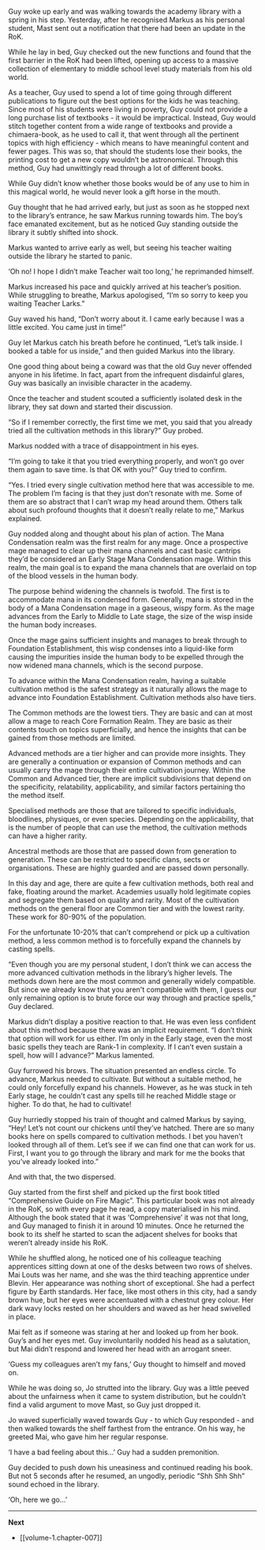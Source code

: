 
Guy woke up early and was walking towards the academy library with a spring in his step. Yesterday, after he recognised Markus as his personal student, Mast sent out a notification that there had been an update in the RoK.

While he lay in bed, Guy checked out the new functions and found that the first barrier in the RoK had been lifted, opening up access to a massive collection of elementary to middle school level study materials from his old world. 

As a teacher, Guy used to spend a lot of time going through different publications to figure out the best options for the kids he was teaching. Since most of his students were living in poverty, Guy could not provide a long purchase list of textbooks - it would be impractical. Instead, Guy would stitch together content from a wide range of textbooks and provide a chimaera-book, as he used to call it, that went through all the pertinent topics with high efficiency - which means to have meaningful content and fewer pages. This was so, that should the students lose their books, the printing cost to get a new copy wouldn’t be astronomical. Through this method, Guy had unwittingly read through a lot of different books.

While Guy didn’t know whether those books would be of any use to him in this magical world, he would never look a gift horse in the mouth.

Guy thought that he had arrived early, but just as soon as he stopped next to the library’s entrance, he saw Markus running towards him. The boy’s face emanated excitement, but as he noticed Guy standing outside the library it subtly shifted into shock.

Markus wanted to arrive early as well, but seeing his teacher waiting outside the library he started to panic. 

‘Oh no! I hope I didn’t make Teacher wait too long,’ he reprimanded himself.

Markus increased his pace and quickly arrived at his teacher’s position. While struggling to breathe, Markus apologised, “I’m so sorry to keep you waiting Teacher Larks.”

Guy waved his hand, “Don’t worry about it. I came early because I was a little excited. You came just in time!”

Guy let Markus catch his breath before he continued, “Let’s talk inside. I booked a table for us inside,” and then guided Markus into the library.

One good thing about being a coward was that the old Guy never offended anyone in his lifetime. In fact, apart from the infrequent disdainful glares, Guy was basically an invisible character in the academy.

Once the teacher and student scouted a sufficiently isolated desk in the library, they sat down and started their discussion.

“So if I remember correctly, the first time we met, you said that you already tried all the cultivation methods in this library?” Guy probed.

Markus nodded with a trace of disappointment in his eyes.

“I’m going to take it that you tried everything properly, and won’t go over them again to save time. Is that OK with you?” Guy tried to confirm.

“Yes. I tried every single cultivation method here that was accessible to me. The problem I’m facing is that they just don’t resonate with me. Some of them are so abstract that I can’t wrap my head around them. Others talk about such profound thoughts that it doesn’t really relate to me,” Markus explained.

Guy nodded along and thought about his plan of action. The Mana Condensation realm was the first realm for any mage. Once a prospective mage managed to clear up their mana channels and cast basic cantrips they’d be considered an Early Stage Mana Condensation mage. Within this realm, the main goal is to expand the mana channels that are overlaid on top of the blood vessels in the human body.

The purpose behind widening the channels is twofold. The first is to accommodate mana in its condensed form. Generally, mana is stored in the body of a Mana Condensation mage in a gaseous, wispy form. As the mage advances from the Early to Middle to Late stage, the size of the wisp inside the human body increases.

Once the mage gains sufficient insights and manages to break through to Foundation Establishment, this wisp condenses into a liquid-like form causing the impurities inside the human body to be expelled through the now widened mana channels, which is the second purpose.

To advance within the Mana Condensation realm, having a suitable cultivation method is the safest strategy as it naturally allows the mage to advance into Foundation Establishment. Cultivation methods also have tiers. 

The Common methods are the lowest tiers. They are basic and can at most allow a mage to reach Core Formation Realm. They are basic as their contents touch on topics superficially, and hence the insights that can be gained from those methods are limited.

Advanced methods are a tier higher and can provide more insights. They are generally a continuation or expansion of Common methods and can usually carry the mage through their entire cultivation journey. Within the Common and Advanced tier, there are implicit subdivisions that depend on the specificity, relatability, applicability, and similar factors pertaining tho the method itself.

Specialised methods are those that are tailored to specific individuals, bloodlines, physiques, or even species. Depending on the applicability, that is the number of people that can use the method, the cultivation methods can have a higher rarity. 

Ancestral methods are those that are passed down from generation to generation. These can be restricted to specific clans, sects or organisations. These are highly guarded and are passed down personally.

In this day and age, there are quite a few cultivation methods, both real and fake, floating around the market. Academies usually hold legitimate copies and segregate them based on quality and rarity. Most of the cultivation methods on the general floor are Common tier and with the lowest rarity. These work for 80-90% of the population.

For the unfortunate 10-20% that can’t comprehend or pick up a cultivation method, a less common method is to forcefully expand the channels by casting spells.

“Even though you are my personal student, I don’t think we can access the more advanced cultivation methods in the library’s higher levels. The methods down here are the most common and generally widely compatible. But since we already know that you aren't compatible with them, I guess our only remaining option is to brute force our way through and practice spells,” Guy declared.

Markus didn’t display a positive reaction to that. He was even less confident about this method because there was an implicit requirement. “I don’t think that option will work for us either. I’m only in the Early stage, even the most basic spells they teach are Rank-1 in complexity. If I can’t even sustain a spell, how will I advance?” Markus lamented.

Guy furrowed his brows. The situation presented an endless circle. To advance, Markus needed to cultivate. But without a suitable method, he could only forcefully expand his channels. However, as he was stuck in teh Early stage, he couldn't cast any spells till he reached Middle stage or higher. To do that, he had to cultivate! 

Guy hurriedly stopped his train of thought and calmed Markus by saying, “Hey! Let’s not count our chickens until they’ve hatched. There are so many books here on spells compared to cultivation methods. I bet you haven’t looked through all of them. Let’s see if we can find one that can work for us. First, I want you to go through the library and mark for me the books that you’ve already looked into.”

And with that, the two dispersed.

Guy started from the first shelf and picked up the first book titled “Comprehensive Guide on Fire Magic”. This particular book was not already in the RoK, so with every page he read, a copy materialised in his mind. Although the book stated that it was ‘Comprehensive’ it was not that long, and Guy managed to finish it in around 10 minutes. Once he returned the book to its shelf he started to scan the adjacent shelves for books that weren’t already inside his RoK.

While he shuffled along, he noticed one of his colleague teaching apprentices sitting down at one of the desks between two rows of shelves. Mai Louts was her name, and she was the third teaching apprentice under Blevin. Her appearance was nothing short of exceptional. She had a perfect figure by Earth standards. Her face, like most others in this city, had a sandy brown hue, but her eyes were accentuated with a chestnut grey colour. Her dark wavy locks rested on her shoulders and waved as her head swivelled in place.

Mai felt as if someone was staring at her and looked up from her book. Guy’s and her eyes met. Guy involuntarily nodded his head as a salutation, but Mai didn’t respond and lowered her head with an arrogant sneer.

‘Guess my colleagues aren’t my fans,’ Guy thought to himself and moved on.

While he was doing so, Jo strutted into the library. Guy was a little peeved about the unfairness when it came to system distribution, but he couldn’t find a valid argument to move Mast, so Guy just dropped it.

Jo waved superficially waved towards Guy - to which Guy responded - and then walked towards the shelf farthest from the entrance. On his way, he greeted Mai, who gave him her regular response.

‘I have a bad feeling about this…’ Guy had a sudden premonition.

Guy decided to push down his uneasiness and continued reading his book. But not 5 seconds after he resumed, an ungodly, periodic “Shh Shh Shh” sound echoed in the library.

‘Oh, here we go...’

____

**Next**
* [[volume-1.chapter-007]]